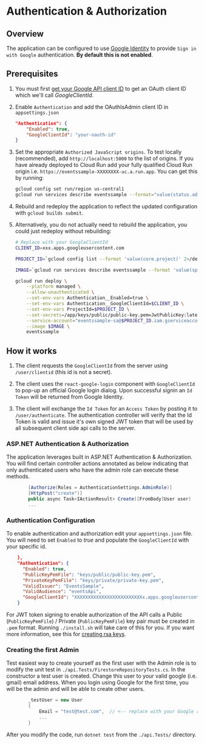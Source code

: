 # Authentication & Authorization

## Overview
The application can be configured to use [Google Identity](https://developers.google.com/identity/gsi/web/guides/overview) to provide `Sign in with Google` authentication.  **By default this is not enabled**.

## Prerequisites
1. You must first [get your Google API client ID](https://developers.google.com/identity/gsi/web/guides/get-google-api-clientid) to get an OAuth client ID which we'll call _GoogleClientId_.  

1. Enable `Authentication` and add the OAuthIsAdmin client ID in `appsettings.json`
    ```json
    "Authentication": {
        "Enabled": true,
        "GoogleClientId": "your-oauth-id"
    }
    ```

1. Set the appropriate `Authorized JavaScript origins`.  To test locally (recommended), add `http://localhost:5000` to the list of origins.  If you have already deployed to Cloud Run add your fully qualified Cloud Run origin i.e. `https://eventssample-XXXXXXXX-uc.a.run.app`.  You can get this by running:
    ```bash
    gcloud config set run/region us-central1
    gcloud run services describe eventssample --format="value(status.address.url)"
    ```
1. Rebuild and redeploy the application to reflect the updated configuration with `gcloud builds submit`.  

1. Alternatively, you do not actually need to rebuild the application, you could just redeploy without rebuilding:
    ```bash
    # Replace with your GoogleClientId
    CLIENT_ID=xxx.apps.googleusercontent.com

    PROJECT_ID=`gcloud config list --format 'value(core.project)' 2>/dev/null`

    IMAGE=`gcloud run services describe eventssample --format 'value(spec.template.spec.containers[0].image)' 2>/dev/null`

    gcloud run deploy \
        --platform managed \
        --allow-unauthenticated \
        --set-env-vars Authentication__Enabled=true \
        --set-env-vars Authentication__GoogleClientId=$CLIENT_ID \
        --set-env-vars ProjectId=$PROJECT_ID \
        --set-secrets=/app/keys/public/public-key.pem=JwtPublicKey:latest,/app/keys/private/private-key.pem=JwtPrivateKey:latest \
        --service-account="eventssample-sa@$PROJECT_ID.iam.gserviceaccount.com" \
        --image $IMAGE \
        eventssample
    ```

## How it works
1. The client requests the `GoogleClientId` from the server using `/user/clientid` (this id is not a secret).

1. The client uses the `react-google-login` component with `GoogleClientId` to pop-up an official Google login dialog.  Upon successful signin an `Id Token` will be returned from Google Identity.

1. The client will exchange the `Id Token` for an `Access Token` by posting it to `/user/authenticate`. The authentication controller will verify that the Id Token is valid and issue it's own signed JWT token that will be used by all subsequent client side api calls to the server.  

### ASP.NET Authentication & Authorization
The application leverages built in ASP.NET Authentication & Authorization.  You will find certain controller actions annotated as below indicating that only authenticated users who have the admin role can execute these methods.

```csharp
        [Authorize(Roles = AuthenticationSettings.AdminRole)]
        [HttpPost("create")]
        public async Task<IActionResult> Create([FromBody]User user)
        ...
```

### Authentication Configuration
To enable authentication and authorization edit your `appsettings.json` file.  You will need to set `Enabled` to *true* and populate the `GoogleClientId` with your specific id.  

```json
    },
    "Authentication": {
      "Enabled": true,
      "PublicKeyPemFile": "keys/public/public-key.pem",
      "PrivateKeyPemFile": "keys/private/private-key.pem",
      "ValidIssuer": "EventsSample",
      "ValidAudience": "eventsApi",        
      "GoogleClientId": "XXXXXXXXXXXXXXXXXXXXXXXXXx.apps.googleusercontent.com"
    } 
```

For JWT token signing to enable authorization of the API calls a Public (`PublicKeyPemFile`) / Private (`PublicKeyPemFile`) key pair must be created in `.pem` format.  Running `./install.sh` will take care of this for you.  If you want more information, see this for [creating rsa keys](https://www.scottbrady91.com/openssl/creating-rsa-keys-using-openssl).

### Creating the first Admin
Test easiest way to create yourself as the first user with the Admin role is to modify the unit test in `./api.Tests/FirestoreRepositoryTests.cs`.  In the constructor a test user is created.  Change this user to your valid google (i.e. gmail) email address.  When you login using Google for the first time, you will be the admin and will be able to create other users.

```csharp
        _testUser = new User
        {
            Email = "test@test.com",  // <-- replace with your Google account.
            ...
        }

```

After you modify the code, run `dotnet test` from the `./api.Tests/` directory.